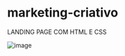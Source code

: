 # marketing-criativo
LANDING PAGE COM HTML E CSS

![image](https://user-images.githubusercontent.com/90639040/183688916-a8632247-39f2-4685-b8c7-b123dce03bb6.png)
